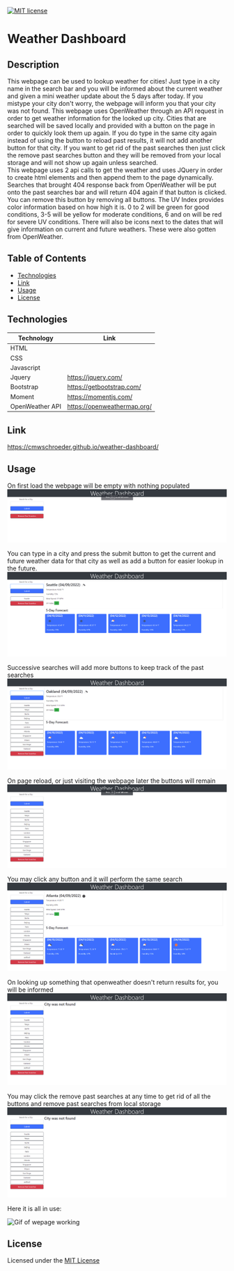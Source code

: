 [![MIT license](https://img.shields.io/badge/License-MIT-blue.svg)](./LICENSE)

# Weather Dashboard

## Description

This webpage can be used to lookup weather for cities! Just type in a city name in the search bar and you will be informed about the current weather and given a mini weather update about the 5 days after today. If you mistype your city don't worry, the webpage will inform you that your city was not found. This webpage uses OpenWeather through an API request in order to get weather information for the looked up city. Cities that are searched will be saved locally and provided with a button on the page in order to quickly look them up again. If you do type in the same city again instead of using the button to reload past results, it will not add another button for that city. If you want to get rid of the past searches then just click the remove past searches button and they will be removed from your local storage and will not show up again unless searched.   
This webpage uses 2 api calls to get the weather and uses JQuery in order to create html elements and then append them to the page dynamically. Searches that brought 404 response back from OpenWeather will be put onto the past searches bar and will return 404 again if that button is clicked. You can remove this button by removing all buttons. The UV Index provides color information based on how high it is. 0 to 2 will be green for good conditions, 3-5 will be yellow for moderate conditions, 6 and on will be red for severe UV conditions. There will also be icons next to the dates that will give information on current and future weathers. These were also gotten from OpenWeather.

## Table of Contents

* [Technologies](#technologies)
* [Link](#link)
* [Usage](#usage)
* [License](#license)

## Technologies

| Technology | Link |
| -------- | ------|
| HTML |    |
| CSS |    |
| Javascript|    |
| Jquery | https://jquery.com/ |
| Bootstrap | https://getbootstrap.com/ |
| Moment | https://momentjs.com/ |
| OpenWeather API | https://openweathermap.org/ |

## Link

https://cmwschroeder.github.io/weather-dashboard/

## Usage

On first load the webpage will be empty with nothing populated
![Page on load](https://github.com/cmwschroeder/weather-dashboard/blob/main/assets/images/screenshot-one.png)  

You can type in a city and press the submit button to get the current and future weather data for that city as well as add a button for easier lookup in the future.
![Weather populated on page of Seattle](https://github.com/cmwschroeder/weather-dashboard/blob/main/assets/images/screenshot-two.png)  

Successive searches will add more buttons to keep track of the past searches
![Page with lots of past searches](https://github.com/cmwschroeder/weather-dashboard/blob/main/assets/images/screenshot-three.png)  

On page reload, or just visiting the webpage later the buttons will remain
![Empty weather field but still lots of buttons](https://github.com/cmwschroeder/weather-dashboard/blob/main/assets/images/screenshot-four.png)  

You may click any button and it will perform the same search
![Weather field full with atlanta data, a past search](https://github.com/cmwschroeder/weather-dashboard/blob/main/assets/images/screenshot-five.png)  

On looking up something that openweather doesn't return results for, you will be informed
![Page saying city not found](https://github.com/cmwschroeder/weather-dashboard/blob/main/assets/images/screenshot-six.png)  

You may click the remove past searches at any time to get rid of all the buttons and remove past searches from local storage
![Page with all buttons removed](https://github.com/cmwschroeder/weather-dashboard/blob/main/assets/images/screenshot-seven.png)  

Here it is all in use:

![Gif of wepage working](./assets/gif/weather-dashboard.gif)

## License

Licensed under the [MIT License](LICENSE)